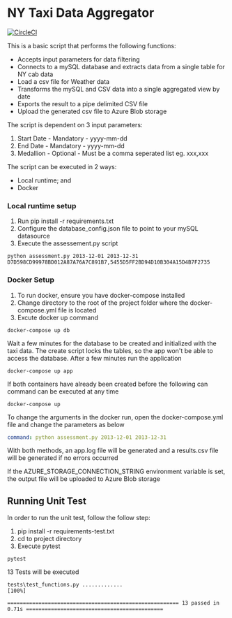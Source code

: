 # NY Taxi Data Aggregator
[![CircleCI](https://circleci.com/gh/Lambrie/NY-Taxi-Data-Aggregator/tree/master.svg?style=svg)](https://circleci.com/gh/Lambrie/NY-Taxi-Data-Aggregator/tree/master)

This is a basic script that performs the following functions:
* Accepts input parameters for data filtering
* Connects to a mySQL database and extracts data from a single table for NY cab data
* Load a csv file for Weather data
* Transforms the mySQL and CSV data into a single aggregated view by date
* Exports the result to a pipe delimited CSV file
* Upload the generated csv file to Azure Blob storage

The script is dependent on 3 input parameters:
1. Start Date - Mandatory - yyyy-mm-dd
2. End Date - Mandatory - yyyy-mm-dd
3. Medallion - Optional - Must be a comma seperated list eg. xxx,xxx

The script can be executed in 2 ways:
* Local runtime; and
* Docker

### Local runtime setup

1. Run pip install -r requirements.txt
2. Configure the database_config.json file to point to your mySQL datasource
3. Execute the assessement.py script
```commandline
python assessment.py 2013-12-01 2013-12-31 D7D598CD99978BD012A87A76A7C891B7,5455D5FF2BD94D10B304A15D4B7F2735
```

### Docker Setup
1. To run docker, ensure you have docker-compose installed
2. Change directory to the root of the project folder where the docker-compose.yml file is located
3. Excute docker up command
```commandline
docker-compose up db
```
Wait a few minutes for the database to be created and initialized with the taxi data.
The create script locks the tables, so the app won't be able to access the database.
After a few minutes run the application
```commandline
docker-compose up app
```
If both containers have already been created before the following can command can be executed at any time
```commandline
docker-compose up
```

To change the arguments in the docker run, open the docker-compose.yml file and change the parameters as below
```yaml
command: python assessment.py 2013-12-01 2013-12-31
```

With both methods, an app.log file will be generated and a results.csv file will be generated if no errors occurred

If the AZURE_STORAGE_CONNECTION_STRING environment variable is set, the output file will be uploaded to Azure Blob storage

## Running Unit Test

In order to run the unit test, follow the follow step:
1. pip install -r requirements-test.txt
2. cd to project directory
3. Execute pytest
```commandline
pytest
```

13 Tests will be executed
```commandline
tests\test_functions.py .............                                                                            [100%]

======================================================= 13 passed in 0.71s ============================================

```

